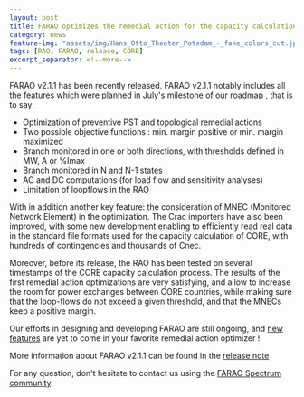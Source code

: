 ```yaml
---
layout: post
title: FARAO optimizes the remedial action for the capacity calculation of the CORE region
category: news
feature-img: "assets/img/Hans_Otto_Theater_Potsdam_-_fake_colors_cut.jpg"
tags: [RAO, FARAO, release, CORE]
excerpt_separator: <!--more-->
---
```


FARAO v2.1.1 has been recently released. FARAO v2.1.1 notably includes all the features which were planned in July's milestone of our [roadmap](/roadmap) <!--more-->, that is to say:

- Optimization of preventive PST and topological remedial actions
- Two possible objective functions : min. margin positive or min. margin maximized
- Branch monitored in one or both directions, with thresholds defined in MW, A or %Imax
- Branch monitored in N and N-1 states
- AC and DC computations (for load flow and sensitivity analyses)
- Limitation of loopflows in the RAO

With in addition another key feature: the consideration of MNEC (Monitored Network Element) in the optimization. The Crac importers have also been improved, with some new development enabling to efficiently read real data in the standard file formats used for the capacity calculation of CORE, with hundreds of contingencies and thousands of Cnec.

Moreover, before its release, the RAO has been tested on several timestamps of the CORE capacity calculation process. The results of the first remedial action optimizations are very satisfying, and allow to increase the room for power exchanges between CORE countries, while making sure that the loop-flows do not exceed a given threshold, and that the MNECs keep a positive margin.

Our efforts in designing and developing FARAO are still ongoing, and [new features](/roadmap) are yet to come in your favorite remedial action optimizer ! 

More information about FARAO v2.1.1 can be found in the [release note](https://github.com/farao-community/farao-core/releases/tag/v2.1.0)
 
For any question, don't hesitate to contact us using the [FARAO Spectrum community](https://spectrum.chat/farao-community).
